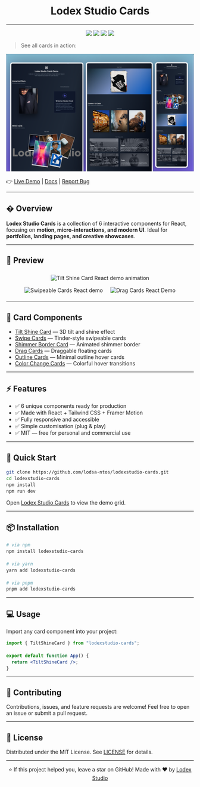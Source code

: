 
# <h1 align="center"> Lodex Studio Cards </h1>

---

<p align="center">
  <a href="#"><img src="https://img.shields.io/github/stars/lodsa-ntos/lodexstudio-cards?style=flat-square"></a>
  <a href="#"><img src="https://img.shields.io/github/forks/lodsa-ntos/lodexstudio-cards?style=flat-square"></a>
  <a href="#"><img src="https://img.shields.io/github/issues/lodsa-ntos/lodexstudio-cards?style=flat-square"></a>
  <a href="#"><img src="https://img.shields.io/github/license/lodsa-ntos/lodexstudio-cards?style=flat-square"></a>
</p>

> See all cards in action:
<p align="center">
  <img src="./public/demo-grid-screenshot.png" alt="Lodex Studio Cards Demo" />
</p>

👉 [Live Demo](https://lodexstudio-cards.vercel.app) | [Docs](#) | [Report Bug](https://github.com/lodsa-ntos/lodexstudio-cards/issues)

---

## � Overview

**Lodex Studio Cards** is a collection of 6 interactive components for React, focusing on **motion, micro-interactions, and modern UI**. Ideal for **portfolios, landing pages, and creative showcases**.

---

## 🎥 Preview

<p align="center">
  <img src="./public/highlight-tiltshine.gif" alt="Tilt Shine Card React demo animation" width="340" style="margin:8px;" />
  <img src="./public/highlight-swipecards.gif" alt="Swipeable Cards React demo" width="340" height="240" style="margin:8px;" />
   <img src="./public/highlight-dragcards.gif" alt="Drag Cards React Demo" width="340" height="240" style="margin:8px;" />
</p>

---

## 🎨 Card Components

- [Tilt Shine Card](https://github.com/lodsa-ntos/tilt-shine-card) — 3D tilt and shine effect
- [Swipe Cards](https://github.com/lodsa-ntos/swipe-cards) — Tinder-style swipeable cards
- [Shimmer Border Card](https://github.com/lodsa-ntos/shimmer-border-card) — Animated shimmer border
- [Drag Cards](https://github.com/lodsa-ntos/drag-cards) — Draggable floating cards
- [Outline Cards](https://github.com/lodsa-ntos/outline-cards) — Minimal outline hover cards
- [Color Change Cards](https://github.com/lodsa-ntos/color-change-cards) — Colorful hover transitions

---

## ⚡ Features

- ✅ 6 unique components ready for production
- ✅ Made with React + Tailwind CSS + Framer Motion
- ✅ Fully responsive and accessible
- ✅ Simple customisation (plug & play)
- ✅ MIT — free for personal and commercial use

---

## 🚀 Quick Start

```bash
git clone https://github.com/lodsa-ntos/lodexstudio-cards.git
cd lodexstudio-cards
npm install
npm run dev
```

Open [Lodex Studio Cards](https://lodexstudio-cards.vercel.app/) to view the demo grid.

---

## 📦 Installation

```bash
# via npm
npm install lodexstudio-cards

# via yarn
yarn add lodexstudio-cards

# via pnpm
pnpm add lodexstudio-cards
```

---

## 💻 Usage

Import any card component into your project:

```jsx
import { TiltShineCard } from "lodexstudio-cards";

export default function App() {
  return <TiltShineCard />;
}
```

---

## 🤝 Contributing

Contributions, issues, and feature requests are welcome! Feel free to open an issue or submit a pull request.

---

## 📜 License

Distributed under the MIT License. See [LICENSE](./LICENSE) for details.

---

<p align="center">
  ⭐ If this project helped you, leave a star on GitHub!
  Made with ❤️ by <a href="https://lodexstudio.com">Lodex Studio</a>
</p>
